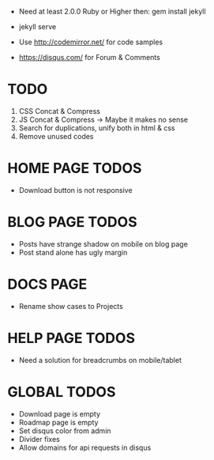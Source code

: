 * Need at least 2.0.0 Ruby or Higher then: gem install jekyll
* jekyll serve

* Use http://codemirror.net/ for code samples
* https://disqus.com/ for Forum & Comments

# TODO

1. CSS Concat & Compress
2. JS Concat & Compress -> Maybe it makes no sense
3. Search for duplications, unify both in html & css
4. Remove unused codes

# HOME PAGE TODOS

* Download button is not responsive

# BLOG PAGE TODOS

* Posts have strange shadow on mobile on blog page
* Post stand alone has ugly margin

# DOCS PAGE

* Rename show cases to Projects

# HELP PAGE TODOS

* Need a solution for breadcrumbs on mobile/tablet

# GLOBAL TODOS

* Download page is empty
* Roadmap page is empty
* Set disqus color from admin
* Divider fixes
* Allow domains for api requests in disqus